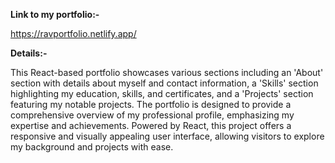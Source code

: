 **Link to my portfolio:-**

https://ravportfolio.netlify.app/

**Details:-**

This React-based portfolio showcases various sections including an 'About' section with details about myself and contact information, a 'Skills' section highlighting my education, skills, and certificates, and a 'Projects' section featuring my notable projects. The portfolio is designed to provide a comprehensive overview of my professional profile, emphasizing my expertise and achievements. Powered by React, this project offers a responsive and visually appealing user interface, allowing visitors to explore my background and projects with ease.